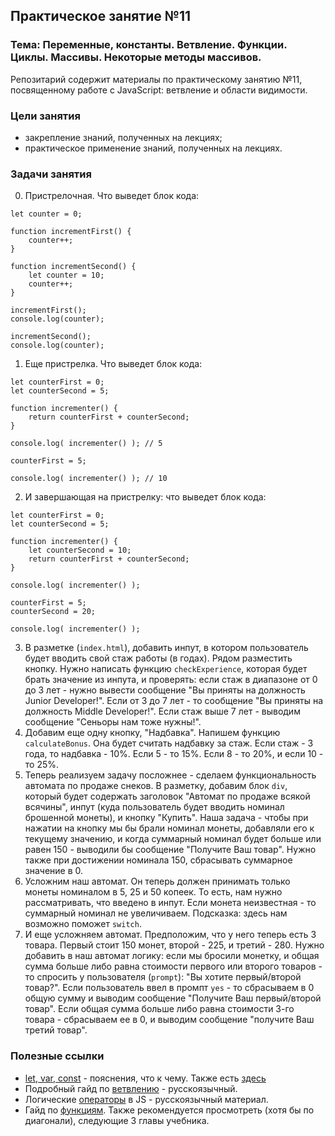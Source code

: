 ## Практическое занятие №11

### Тема: Переменные, константы. Ветвление. Функции. Циклы. Массивы. Некоторые методы массивов.

Репозитарий содержит материалы по практическому занятию №11, посвященному работе с JavaScript: ветвление и области видимости.

### Цели занятия
- закрепление знаний, полученных на лекциях;
- практическое применение знаний, полученных на лекциях.

### Задачи занятия
0. Пристрелочная. Что выведет блок кода:
```
let counter = 0;

function incrementFirst() {
    counter++;
}

function incrementSecond() {
    let counter = 10;
    counter++;
}

incrementFirst();
console.log(counter);

incrementSecond();
console.log(counter);
```

1. Еще пристрелка. Что выведет блок кода:
```
let counterFirst = 0;
let counterSecond = 5;

function incrementer() {
    return counterFirst + counterSecond;
}

console.log( incrementer() ); // 5

counterFirst = 5;

console.log( incrementer() ); // 10
```

2. И завершающая на пристрелку: что выведет блок кода:
```
let counterFirst = 0;
let counterSecond = 5;

function incrementer() {
    let counterSecond = 10;
    return counterFirst + counterSecond;
}

console.log( incrementer() );

counterFirst = 5;
counterSecond = 20;

console.log( incrementer() );
```

3. В разметке (`index.html`), добавить инпут, в котором пользователь будет вводить свой стаж работы (в годах). Рядом разместить кнопку. Нужно написать функцию `checkExperience`, которая будет брать значение из инпута, и проверять: если стаж в диапазоне от 0 до 3 лет - нужно вывести сообщение "Вы приняты на должность Junior Developer!". Если от 3 до 7 лет - то сообщение "Вы приняты на должность Middle Developer!". Если стаж выше 7 лет - выводим сообщение "Сеньоры нам тоже нужны!".
4. Добавим еще одну кнопку, "Надбавка". Напишем функцию `calculateBonus`. Она будет считать надбавку за стаж. Если стаж - 3 года, то надбавка - 10%. Если 5 - то 15%. Если 8 - то 20%, и если 10 - то 25%.
5. Теперь реализуем задачу посложнее - сделаем функциональность автомата по продаже снеков. В разметку, добавим блок `div`, который будет содержать заголовок "Автомат по продаже всякой всячины", инпут (куда пользователь будет вводить номинал брошенной монеты), и кнопку "Купить". Наша задача - чтобы при нажатии на кнопку мы бы брали номинал монеты, добавляли его к текущему значению, и когда суммарный номинал будет больше или равен 150 - выводили бы сообщение "Получите Ваш товар". Нужно также при достижении номинала 150, сбрасывать суммарное значение в 0.
6. Усложним наш автомат. Он теперь должен принимать только монеты номиналом в 5, 25 и 50 копеек. То есть, нам нужно рассматривать, что введено в инпут. Если монета неизвестная - то суммарный номинал не увеличиваем. Подсказка: здесь нам возможно поможет `switch`.
7. И еще усложняем автомат. Предположим, что у него теперь есть 3 товара. Первый стоит 150 монет, второй - 225, и третий - 280. Нужно добавить в наш автомат логику: если мы бросили монетку, и общая сумма больше либо равна стоимости первого или второго товаров - то спросить у пользователя (`prompt`): "Вы хотите первый/второй товар?". Если пользователь ввел в промпт `yes` - то сбрасываем в 0 общую сумму и выводим сообщение "Получите Ваш первый/второй товар". Если общая сумма больше либо равна стоимости 3-го товара - сбрасываем ее в 0, и выводим сообщение "получите Ваш третий товар".

### Полезные ссылки
 - [let, var, const](https://medium.com/nuances-of-programming/%D0%B2-%D1%87%D1%91%D0%BC-%D1%80%D0%B0%D0%B7%D0%BD%D0%B8%D1%86%D0%B0-%D0%BC%D0%B5%D0%B6%D0%B4%D1%83-var-let-%D0%B8-const-%D0%B2-javascript-3084bfe9f7a3) - пояснения, что к чему. Также есть [здесь](https://learn.javascript.ru/let-const)
 - Подробный гайд по [ветвлению](https://learn.javascript.ru/ifelse) - русскоязычный.
 - Логические [операторы](https://learn.javascript.ru/logical-operators) в JS - русскоязычный материал.
 - Гайд по [функциям](https://learn.javascript.ru/function-basics). Также рекомендуется просмотреть (хотя бы по диагонали), следующие 3 главы учебника.